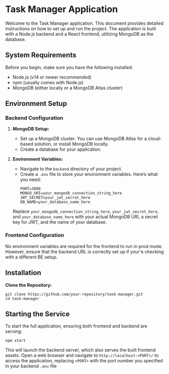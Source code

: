 # Task Manager Application

Welcome to the Task Manager application. This document provides detailed instructions on how to set up and run the project. The application is built with a Node.js backend and a React frontend, utilizing MongoDB as the database.

## System Requirements

Before you begin, make sure you have the following installed:
- Node.js (v14 or newer recommended)
- npm (usually comes with Node.js)
- MongoDB (either locally or a MongoDB Atlas cluster)

## Environment Setup

### Backend Configuration

1. **MongoDB Setup:**
   - Set up a MongoDB cluster. You can use MongoDB Atlas for a cloud-based solution, or install MongoDB locally.
   - Create a database for your application.

2. **Environment Variables:**
   - Navigate to the `backend` directory of your project.
   - Create a `.env` file to store your environment variables. Here’s what you need:
     ```
     PORT=3000
     MONGO_URI=your_mongodb_connection_string_here
     JWT_SECRET=your_jwt_secret_here
     DB_NAME=your_database_name_here
     ```

   Replace `your_mongodb_connection_string_here`, `your_jwt_secret_here`, and `your_database_name_here` with your actual MongoDB URI, a secret key for JWT, and the name of your database.

### Frontend Configuration

No environment variables are required for the frontend to run in prod mode. However, ensure that the backend URL is correctly set up if your'e checking with a different BE setup.

## Installation

 **Clone the Repository:**
   ```
   git clone https://github.com/your-repository/task-manager.git
   cd task-manager
   ```

## Starting the Service

To start the full application, ensuring both frontend and backend are serving:
```
npm start
```
This will launch the backend server, which also serves the built frontend assets. Open a web browser and navigate to `http://localhost:<PORT>/` to access the application, replacing `<PORT>` with the port number you specified in your backend `.env` file